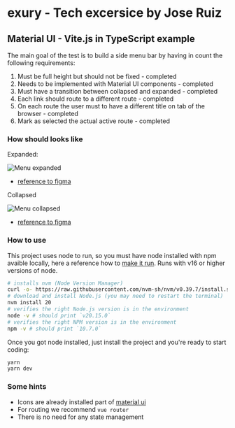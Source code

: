 # exury - Tech excersice by Jose Ruiz

## Material UI - Vite.js in TypeScript example

The main goal of the test is to build a side menu bar by having in count the following requirements:

1. Must be full height but should not be fixed - completed
2. Needs to be implemented with Material UI components - completed
3. Must have a transition between collapsed and expanded - completed
4. Each link should route to a different route - completed
5. On each route the user must to have a different title on tab of the browser - completed
6. Mark as selected the actual active route - completed

### How should looks like

Expanded:

![Menu expanded](menu-expanded.png?raw=true "Menu expanded")

- [reference to figma](https://www.figma.com/design/BybcTFgHhMMIOeS8ni3OAq/Exury?node-id=348-1807&t=1LdN9DZI4tOVChzC-4)

Collapsed

![Menu collapsed](menu-collapsed.png?raw=true "Menu collapsed")

- [reference to figma](https://www.figma.com/design/BybcTFgHhMMIOeS8ni3OAq/Exury?node-id=357-49912&t=1LdN9DZI4tOVChzC-4)

### How to use

This project uses node to run, so you must have node installed with npm avaible locally, here a reference how to [make it run](https://nodejs.org/en/download/package-manager). Runs with v16 or higher versions of node.

```bash
# installs nvm (Node Version Manager)
curl -o- https://raw.githubusercontent.com/nvm-sh/nvm/v0.39.7/install.sh | bash
# download and install Node.js (you may need to restart the terminal)
nvm install 20
# verifies the right Node.js version is in the environment
node -v # should print `v20.15.0`
# verifies the right NPM version is in the environment
npm -v # should print `10.7.0`
```

Once you got node installed, just install the project and you're ready to start coding:

```bash
yarn
yarn dev
```

### Some hints

- Icons are already installed part of [material ui](https://mui.com/material-ui/material-icons/)
- For routing we recommend `vue router`
- There is no need for any state management
